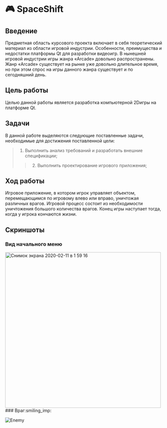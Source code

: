 # :video_game: SpaceShift
## Введение
Предметная область курсового проекта включает в себя теоретический материал из области игровой индустрии. Особенности, преимущества и недостатки платформы Qt для разработки видеоигр.
В нынешней игровой индустрии игры жанра «Arcade» довольно распространены. Жанр «Arcade» существует на рынке уже довольно длительное время, но при этом спрос на игры данного жанра существует и по сегодняшний день. 
## Цель работы
Целью данной работы является разработка компьютерной 2Dигры на платформе Qt.
## Задачи
В данной работе выделяются следующие поставленные задачи, необходимые для достижения поставленной цели:
> 1. Выполнить анализ требований и разработать внешние спецификации;
>> 2. Выполнить проектирование игрового приложения;

## Ход работы
Игровое приложение, в котором игрок управляет объектом, перемещающимся по игровому влево или вправо, уничтожая различных врагов.
Игровой процесс состоит из необходимости уничтожения большого количества врагов. Конец игры наступает тогда, когда у игрока кончаются жизни.
## Скриншоты
### Вид начального меню 
<img width="499" alt="Снимок экрана 2020-02-11 в 1 59 16" src="https://user-images.githubusercontent.com/47750099/74198333-217c5300-4c72-11ea-9849-c8e4f5761c32.png">
### Враг:smiling_imp:

![Enemy](https://user-images.githubusercontent.com/47750099/74195880-41f5de80-4c6d-11ea-824d-d0496e5b6cca.png)













